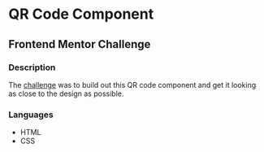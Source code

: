 # QR Code Component
## Frontend Mentor Challenge

### Description

The [challenge](https://www.frontendmentor.io/challenges/qr-code-component-iux_sIO_H) was to build out this QR code component and get it looking as close to the design as possible.

### Languages

* HTML
* CSS